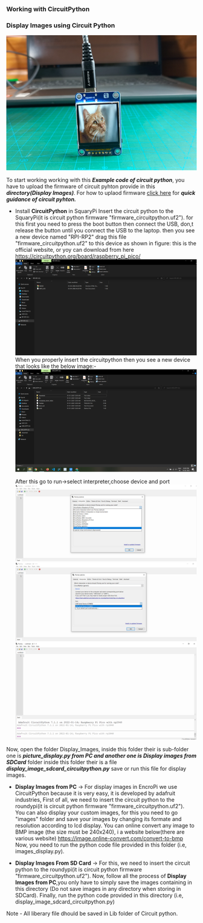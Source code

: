 ### Working with CircuitPython
### Display Images using Circuit Python

<img src = "https://github.com/sbcshop/SquaryPi-Software/blob/main/images/imgpi.png"/>

To start working working with this ***Example code of circuit python***, you have to upload the firmware of circuit pyhton provide in this ***directory(Display Images)***. For how to uplaod firmware [click here](https://shop.sb-components.co.uk/blogs/posts/getting-started-with-python-micro-pythonP) for ***quick guidance of circuit pyhton.***


 * Install **CircuitPython** in SquaryPi
     Insert the circuit python to the SquaryPi(it is circuit python firmware "firmware_circuitpython.uf2"). for this first you need to        press the boot button then connect the USB, don,t release the button until you connect the USB to the laptop. then you see a new device named "RPI-RP2" drag this      file "firmware_circuitpython.uf2" to this device as shown in figure:
     this is the official website, or yoy can download from here https://circuitpython.org/board/raspberry_pi_pico/
     <img src= "https://github.com/sbcshop/RoundyPi/blob/main/images/img13.png" />  
     When you properly insert the circuitpython then you see a new device that looks like the below image:-
     <img src= "https://github.com/sbcshop/RoundyPi/blob/main/images/img11.png" />
     
      After this go to run->select interpreter,choose device and port
         <img src= "https://github.com/sbcshop/RoundyPi/blob/main/images/img18.png" />
         <img src= "https://github.com/sbcshop/RoundyPi/blob/main/images/img19.png" />
         <img src= "https://github.com/sbcshop/RoundyPi/blob/main/images/img20.png" />
    

Now, open the folder Display_Images, inside this folder their is sub-folder one is ***picture_display.py from PC and another one is Display images from SDCard*** folder inside this folder their is a file ***display_image_sdcard_circuitpython.py*** save or run this file for display images.

 * **Display Images from PC** -> For display images in EncroPi we use CircuitPython because it is very easy, it is developed by adafruit industries, First of all, we need to insert the circuit python to the roundypi(it is circuit python firmware "firmware_circuitpython.uf2").   
You can also display your custom images, for this you need to go "images" folder and save your images by changing its formate and resolution according to lcd display.
You can online convert any image to BMP image (the size must be 240x240), i a website below(there are various website)
https://image.online-convert.com/convert-to-bmp
Now, you need to run the python code file provided in this folder (i.e, images_display.py).
    
  * **Display Images From SD Card** -> For this, we need to insert the circuit python to the roundypi(it is circuit python firmware "firmware_circuitpython.uf2"). 
 Now, follow all the process of **Display Images from PC**,you only have to simply save the images containing in this directory (Do not save images in any directory when storing in SDCard). Finally, run the python code provided in this directory (i.e, display_image_sdcard_circuitpython.py)

Note - All liberary file dhould be saved in Lib folder of Circuit python.

